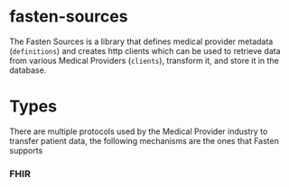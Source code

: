 # fasten-sources

The Fasten Sources is a library that defines medical provider metadata (`definitions`) and creates http clients which can be used to retrieve data from various Medical Providers (`clients`), transform it, and
store it in the database.

# Types

There are multiple protocols used by the Medical Provider industry to transfer patient data, the following mechanisms are the
ones that Fasten supports

### FHIR

